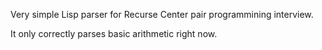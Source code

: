 Very simple Lisp parser for Recurse Center pair programmining interview.

It only correctly parses basic arithmetic right now. 